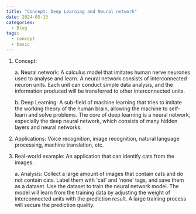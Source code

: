 ```yaml
---
title: "Concept: Deep Learning and Neural network"
date: 2024-05-13
categories:
  - Blog
tags:
  - concept
  - basic
---
```


1. Concept:

   a. Neural network: A calculus model that imitates human nerve neurones used to analyse and learn. A neural network consists of interconnected neuron units. Each unit can conduct simple data analysis, and the information produced will be transferred to other interconnected units.
   
   b. Deep Learning: A sub-field of machine learning that tries to imitate the working theory of the human brain, allowing the machine to self-learn and solve problems. The core of deep learning is a neural network, especially the deep neural network, which consists of many hidden layers and neural networks.

3. Applications: Voice recognition, image recognition, natural language processing, machine translation, etc.
   
4. Real-world example: An application that can identify cats from the images.

   a. Analysis: Collect a large amount of images that contain cats and do not contain cats. Label them with 'cat' and 'none' tags, and save them as a dataset. Use the dataset to train the neural network model. The model will learn from the training data by adjusting the weight of interconnected units with the prediction result. A large training process will secure the prediction quality.
